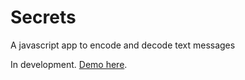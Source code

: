 # Secrets

A javascript app to encode and decode text messages

In development. [Demo here](//jessejackson.github.io/secrets).